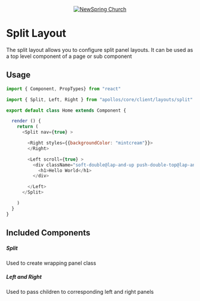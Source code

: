 <p align="center" >
  <a href="http://newspring.cc">
    <img src="https://s3.amazonaws.com/ns.images/newspring/icons/newspring-church-logo-black.png" alt="NewSpring Church" title="NewSpring Church" />
  </a>
</p>

Split Layout
=======================

The split layout allows you to configure split panel layouts. It can be used as a top level component of a page or sub component

## Usage

```javascript
import { Component, PropTypes} from "react"

import { Split, Left, Right } from "apollos/core/client/layouts/split"

export default class Home extends Component {

  render () {
    return (
      <Split nav={true} >

        <Right styles={{backgroundColor: "mintcream"}}>
        </Right>

        <Left scroll={true} >
          <div className="soft-double@lap-and-up push-double-top@lap-and-up">
            <h1>Hello World</h1>
          </div>

        </Left>
      </Split>

    )
  }
}

```

## Included Components

##### Split

Used to create wrapping panel class

##### Left and Right

Used to pass children to corresponding left and right panels
